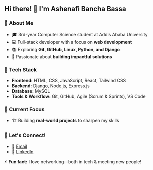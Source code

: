 ## Hi there! 👋 I'm Ashenafi Bancha Bassa  

### 🌱 About Me  
- 🎓 3rd-year Computer Science student at Addis Ababa University  
- 💻 Full-stack developer with a focus on **web development**    
- 📚 Exploring **Git, GitHub, Linux, Python, and Django**  
- 🎯 Passionate about **building impactful solutions**  

### 🔨 Tech Stack  
- **Frontend:** HTML, CSS, JavaScript, React, Tailwind CSS  
- **Backend:** Django, Node.js, Express.js  
- **Database:** MySQL  
- **Tools & Workflow:** Git, GitHub, Agile (Scrum & Sprints), VS Code  

### 📌 Current Focus   
- 🏗 Building **real-world projects** to sharpen my skills  

### 💬 Let's Connect!  
- 💌 [Email](mailto:ashenafibanchabassa01@gmail.com)  
- 🔗 [LinkedIn](https://et.linkedin.com/in/ashenafi-bancha-8b785629b)  
 

⚡ **Fun fact:** I love networking—both in tech & meeting new people!  

